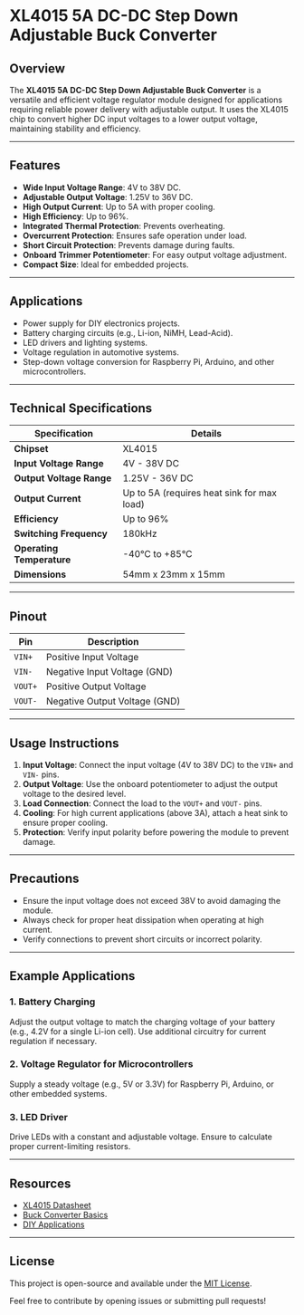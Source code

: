 # XL4015 5A DC-DC Step Down Adjustable Buck Converter

## Overview

The **XL4015 5A DC-DC Step Down Adjustable Buck Converter** is a versatile and efficient voltage regulator module designed for applications requiring reliable power delivery with adjustable output. It uses the XL4015 chip to convert higher DC input voltages to a lower output voltage, maintaining stability and efficiency. 

---

## Features

- **Wide Input Voltage Range**: 4V to 38V DC.
- **Adjustable Output Voltage**: 1.25V to 36V DC.
- **High Output Current**: Up to 5A with proper cooling.
- **High Efficiency**: Up to 96%.
- **Integrated Thermal Protection**: Prevents overheating.
- **Overcurrent Protection**: Ensures safe operation under load.
- **Short Circuit Protection**: Prevents damage during faults.
- **Onboard Trimmer Potentiometer**: For easy output voltage adjustment.
- **Compact Size**: Ideal for embedded projects.

---

## Applications

- Power supply for DIY electronics projects.
- Battery charging circuits (e.g., Li-ion, NiMH, Lead-Acid).
- LED drivers and lighting systems.
- Voltage regulation in automotive systems.
- Step-down voltage conversion for Raspberry Pi, Arduino, and other microcontrollers.

---

## Technical Specifications

| **Specification**      | **Details**                          |
|-------------------------|--------------------------------------|
| **Chipset**             | XL4015                               |
| **Input Voltage Range** | 4V - 38V DC                          |
| **Output Voltage Range**| 1.25V - 36V DC                       |
| **Output Current**      | Up to 5A (requires heat sink for max load) |
| **Efficiency**          | Up to 96%                           |
| **Switching Frequency** | 180kHz                              |
| **Operating Temperature** | -40°C to +85°C                   |
| **Dimensions**          | 54mm x 23mm x 15mm                  |

---

## Pinout

| **Pin**       | **Description**              |
|---------------|------------------------------|
| `VIN+`        | Positive Input Voltage       |
| `VIN-`        | Negative Input Voltage (GND) |
| `VOUT+`       | Positive Output Voltage      |
| `VOUT-`       | Negative Output Voltage (GND)|

---

## Usage Instructions

1. **Input Voltage**: Connect the input voltage (4V to 38V DC) to the `VIN+` and `VIN-` pins.
2. **Output Voltage**: Use the onboard potentiometer to adjust the output voltage to the desired level.
3. **Load Connection**: Connect the load to the `VOUT+` and `VOUT-` pins.
4. **Cooling**: For high current applications (above 3A), attach a heat sink to ensure proper cooling.
5. **Protection**: Verify input polarity before powering the module to prevent damage.

---

## Precautions

- Ensure the input voltage does not exceed 38V to avoid damaging the module.
- Always check for proper heat dissipation when operating at high current.
- Verify connections to prevent short circuits or incorrect polarity.

---

## Example Applications

### 1. Battery Charging
Adjust the output voltage to match the charging voltage of your battery (e.g., 4.2V for a single Li-ion cell). Use additional circuitry for current regulation if necessary.

### 2. Voltage Regulator for Microcontrollers
Supply a steady voltage (e.g., 5V or 3.3V) for Raspberry Pi, Arduino, or other embedded systems.

### 3. LED Driver
Drive LEDs with a constant and adjustable voltage. Ensure to calculate proper current-limiting resistors.

---

## Resources

- [XL4015 Datasheet](https://www.example.com/datasheet)
- [Buck Converter Basics](https://www.example.com/buck-basics)
- [DIY Applications](https://www.example.com/diy-apps)

---

## License

This project is open-source and available under the [MIT License](LICENSE).

Feel free to contribute by opening issues or submitting pull requests!
